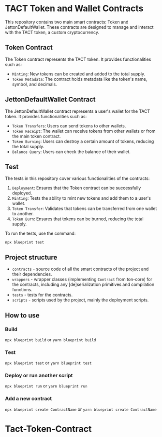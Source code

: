 # TACT Token and Wallet Contracts
This repository contains two main smart contracts: Token and JettonDefaultWallet. These contracts are designed to manage and interact with the TACT token, a custom cryptocurrency.

## Token Contract
The Token contract represents the TACT token. It provides functionalities such as:

- `Minting`: New tokens can be created and added to the total supply.
- `Token Metadata`: The contract holds metadata like the token's name, symbol, and decimals.

## JettonDefaultWallet Contract
The JettonDefaultWallet contract represents a user's wallet for the TACT token. It provides functionalities such as:

- `Token Transfers`: Users can send tokens to other wallets.
- `Token Receipt`: The wallet can receive tokens from other wallets or from the main token contract.
- `Token Burning`: Users can destroy a certain amount of tokens, reducing the total supply.
- `Balance Query`: Users can check the balance of their wallet.

## Test
The tests in this repository cover various functionalities of the contracts:

1. `Deployment`: Ensures that the Token contract can be successfully deployed.
2. `Minting`: Tests the ability to mint new tokens and add them to a user's wallet.
3. `Token Transfer`: Validates that tokens can be transferred from one wallet to another.
4. `Token Burn`: Ensures that tokens can be burned, reducing the total supply.

To run the tests, use the command:
```
npx blueprint test
```
## Project structure

-   `contracts` - source code of all the smart contracts of the project and their dependencies.
-   `wrappers` - wrapper classes (implementing `Contract` from ton-core) for the contracts, including any [de]serialization primitives and compilation functions.
-   `tests` - tests for the contracts.
-   `scripts` - scripts used by the project, mainly the deployment scripts.

## How to use

### Build

`npx blueprint build` or `yarn blueprint build`

### Test

`npx blueprint test` or `yarn blueprint test`

### Deploy or run another script

`npx blueprint run` or `yarn blueprint run`

### Add a new contract

`npx blueprint create ContractName` or `yarn blueprint create ContractName`
# Tact-Token-Contract
